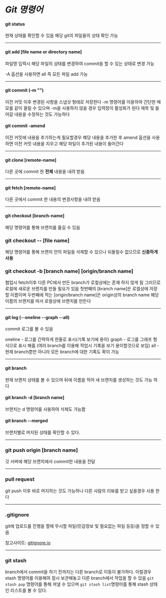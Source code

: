 # _**Git 명령어**_

#### git status

현재 상태를 확인할 수 있음 해당 git의 파일들의 상태 확인 가능

---

#### git add [file name or directory name]
파일명 입력시 해당 파일의 상태를 변경하여 commit을 할 수 있는 상태로 변경 가능

-A 옵션을 사용하면 all 즉 모든 파일 add 가능

---

#### git commit (-m "")
이전 커밋 이후 변경된 사항을 스냅샷 형태로 저장한다
-m 명령어를 이용하여 간단한 메모를 같이 올릴 수 있으며 -m을 사용하지 않을 경우 입력창이 활성화가 된다
제목 및 들어갈 내용을 수정하는 것도 가능하다

#### git commit -amend
이전 커밋에 내용을 추가하는게 필요할경우 해당 내용을 추가한 후 amend 옵션을 사용하면 이전 커밋 내용을 지우고 해당 파일이 추가된 내용이 들어간다

---


#### git clone [remote-name]
다른 곳에 commit 한 **전체** 내용을 내려 받음

---

#### git fetch [remote-name]

다른 곳에서 commit 한 내용의 변경사항을 내려 받음

---

#### git checkout [branch-name]
해당 명령어를 통해 브랜치를 옮길 수 있음


### git checkout -- [file name]
해당 명령어를 통해 브랜치 안의 파일을 삭제할 수 있으나 되돌릴수 없으므로 **신중하게 사용**

### git checkout -b [branch name] [origin/branch name]
협업시 fetch이후 다른 PC에서 만든 branch가 로컬상에는 존재 하지 않게 됨
그러므로 로컬에 새로운 브랜치를 만들 필요가 있음 첫번째의 [branch name]은 로컬상에 저장할 이름이며
두번째에 적는 [origin/branch name]은 origin상의 branch name 해당 이름의 브랜치를 따서 로컬상에 브랜치를 만든다

----


#### git log (--oneline --graph --all)
commit 로그를 볼 수 있음

oneline - 로그를 간략하게 한줄로 표시(기록 보기에 용이)
graph  - 로그를 그래프 형식으로 표시 해줌 (여러 branch를 이용해 작업시 기록을 보기 용이할것으로 보임)
all - 현재 branch뿐만 아니라 모든 branch에 대한 기록도 확이 가능

---

#### git branch
현재 브랜치 상태를 볼 수 있으며 뒤에 이름을 적어 새 브랜치를 생성하는 것도 가능 하다

#### git branch -d [branch name]
브랜치는 d 명령어를 사용하여 삭제도 가능함

#### git branch --merged
브랜치별로 머지된 상태를 확인할 수 있다.

---
### git push origin [branch name]
깃 서버에 해당 브랜치에서 commit한 내용을 전달

---


### pull request
git push 이후 바로 머지하는 것도 가능하나 다른 사람의 리뷰를 받고 싶을경우 사용 한다

---
### .gitignore 

git에 업로드를 진행을 할때 무시할 파일(민감정보 및 필요없는 파일 등등)을 정할 수 있음

참고사이트: [gitignore.io](https://www.gitignore.io/)
 
 
 ---

### git stash
branch에서 commit을 하기 전까지는 다른 branch로 이동이 불가하다.
이럴경우 stash 명령어를 이용해여 잠시 보관해놓고 다른 branch에서 작업을 할 수 있음 
```git stash pop``` 명령어를 통해 꺼낼 수 있으며
```git stash list```명령어를 통해 stash 상태인 리스트를 볼 수 있다.

